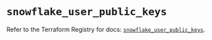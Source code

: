 # `snowflake_user_public_keys`

Refer to the Terraform Registry for docs: [`snowflake_user_public_keys`](https://registry.terraform.io/providers/snowflakedb/snowflake/2.1.0/docs/resources/user_public_keys).
